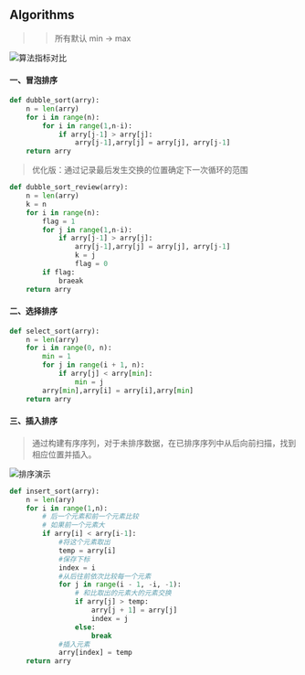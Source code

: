 ## Algorithms
>> 所有默认 min -> max

![算法指标对比](http://ww1.sinaimg.cn/large/81b78497jw1emncvtdf1qj20u10afn0r.jpg)
#### 一、冒泡排序

```python
def dubble_sort(arry):
    n = len(arry)
    for i in range(n):
        for i in range(1,n-i):
            if arry[j-1] > arry[j]:
                arry[j-1],arry[j] = arry[j], arry[j-1]
    return arry
```
> 优化版：通过记录最后发生交换的位置确定下一次循环的范围

```python
def dubble_sort_review(arry):
    n = len(arry)
    k = n
    for i in range(n):
        flag = 1
        for j in range(1,n-i):
            if arry[j-1] > arry[j]:
                arry[j-1],arry[j] = arry[j], arry[j-1]
                k = j
                flag = 0
        if flag:
            braeak
    return arry
```

#### 二、选择排序

```python
def select_sort(arry):
    n = len(arry)
    for i in range(0, n):
        min = 1
        for j in range(i + 1, n):
            if arry[j] < arry[min]:
                min = j
        arry[min],arry[i] = arry[i],arry[min]
    return arry
```
#### 三、插入排序
> 通过构建有序序列，对于未排序数据，在已排序序列中从后向前扫描，找到相应位置并插入。

![排序演示](http://wuchong.me/img/Insertion-sort-example-300px.gif)
```python
def insert_sort(arry):
    n = len(ary)
    for i in range(1,n):
        # 后一个元素和前一个元素比较
        # 如果前一个元素大
        if arry[i] < arry[i-1]:
            #将这个元素取出
            temp = arry[i]
            #保存下标
            index = i
            #从后往前依次比较每一个元素
            for j in range(i - 1, -i, -1):
                # 和比取出的元素大的元素交换
                if arry[j] > temp:
                    arry[j + 1] = arry[j]
                    index = j
                else:
                    break
            #插入元素
            arry[index] = temp
    return arry
```
####

####
####
####
####
####
